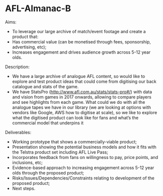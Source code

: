 # AFL-Almanac-B
Aims:
 - To leverage our large archive of match/event footage and create a product that:			
 - Has commercial value (can be monetised through fees, sponsorship, advertising, etc);			
 - Increases engagement and drives audience growth across 5-12 year olds.	
 
 Description: 
 - We have a large archive of analogue AFL content, so would like to explore and test product ideas that 
 could come from digitising our back catalogue and stats of the game.
 - We have StatsPro (http://www.afl.com.au/stats/stats-pro#/) with data and vision from games in 2017 onwards, allowing to compare players and see highlights from each game. What could we do with all the analogue tapes we have in our library (we are looking at options with vendors like Google, AWS how to digitise at scale), so we like to explore what the digitised product can look like for fans and what’s the commercial model that underpins it
 
Deliverables: 
- Working prototype that shows a commercially-viable product; 
- Presentation showing the potential business models and how it fits with the Telstra product set including AFL Live Pass; 
- Incorporates feedback from fans on willingness to pay, price points, and inclusions, etc; 
- Evidence-based approach to increasing engagement across 5-12 year olds through the proposed product; 
- Risks/Issues/Dependencies/Constraints relating to development of the proposed product;
- Next steps.
